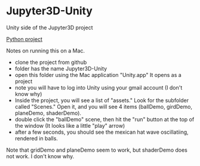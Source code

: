 # Jupyter3D-Unity
Unity side of the Jupyter3D project

[Python project](https://github.com/ubcemergingmedialab/Jupyter3D-Python)


Notes on running this on a Mac.
- clone the project from github
- folder has the name Jupyter3D-Unity
- open this folder using the Mac application "Unity.app" It opens as a project
- note you will have to log into Unity using your gmail account (I don't know why)
- Inside the project, you will see a list of "assets." Look for the subfolder called "Scenes." Open it, and you will see 4 items (ballDemo, girdDemo, planeDemo, shaderDemo).
- double click the "ballDemo" scene, then hit the "run" button at the top of the window (It looks like a little "play" arrow)
- after a few seconds, you should see the mexican hat wave oscillatiing, rendered in balls.

Note that gridDemo and planeDemo seem to work, but shaderDemo does not work. I don't know why. 